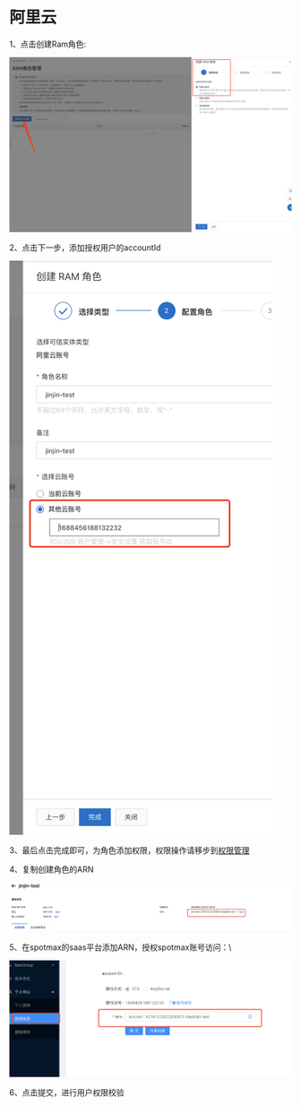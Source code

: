 # 阿里云

1、点击创建Ram角色:

![](<../../.gitbook/assets/image (139).png>)

2、点击下一步，添加授权用户的accountId

![](<../../.gitbook/assets/image (87).png>)

3、最后点击完成即可，为角色添加权限，权限操作请移步到[权限管理](https://docs.spotmaxtech.com/saas-gong-neng-jie-shao/quan-xian-guan-li/e-li-yun)

4、复制创建角色的ARN

![](<../../.gitbook/assets/image (119).png>)

5、在spotmax的saas平台添加ARN，授权spotmax账号访问：\


![](<../../.gitbook/assets/image (16).png>)

6、点击提交，进行用户权限校验

